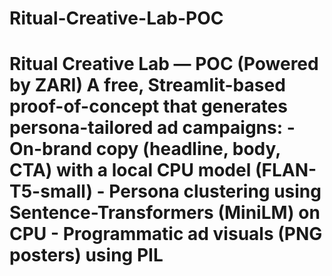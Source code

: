 # Ritual-Creative-Lab-POC
# Ritual Creative Lab — POC (Powered by ZARI)  A **free**, **Streamlit-based** proof-of-concept that generates persona-tailored ad campaigns: - On-brand copy (headline, body, CTA) with a **local CPU model** (FLAN-T5-small) - Persona clustering using **Sentence-Transformers (MiniLM)** on CPU - Programmatic **ad visuals** (PNG posters) using **PIL** 
